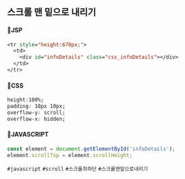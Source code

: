 ## 스크롤 맨 밑으로 내리기

#### 📌JSP
```jsp
<tr style="height:670px;">
  <td>
    <div id="infoDetails" class="css_infoDetails"></div>
  </td>
</tr>
```



#### 📌CSS
```css
height:100%; 
padding: 10px 10px;
overflow-y: scroll;
overflow-x: hidden; 
```



#### 📌JAVASCRIPT
```javascript
const element = document.getElementById('infoDetails');
element.scrollTop = element.scrollHeight;
```

`#javascript` `#scroll` `#스크롤최하단` `#스크롤맨밑으로내리기`
